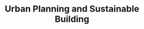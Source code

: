 ---
title: "Urban Planning and Sustainable Building"
specialty: 
    enable : true
    main_title: "Urban Planning and "
    color_title: "Sustainable Building"
    case_studies1: Case
    case_studies2: Studies
    main_bg_image_webp: images/specialties/planning-building/Planificacion-urbana-banner.jpg
    main_bg_image: images/specialties/planning-building/Planificacion-urbana-banner.jpg
    image_webp: images/specialties/planning-building/Planificacion-urbana-icono-1.png
    image: images/specialties/planning-building/Planificacion-urbana-icono-1.png
    extra_title : Más de 20 proyectos similares
    extra_content : sobre planificación urbana y edificación sustentable en el ámbito nacional e internacional
    bg_image : "images/backgrounds/Background-blanco-2.jpg"
    bg_image_webp : "images/backgrounds/Background-blanco-2.jpg"
    description : "This is meta description"
    subtitle: "We develop solutions for cities and buildings which reduce investment and maintenance costs, improve its inhabitants quality of life and have good environmental and energy performance."
    icon: ""
    casestudy_item:
      # casestudy item loop
      - name: "Urban Growth Scenarios to evaluate the benefits of urban densification strategies."
        case_locations: León, Guanajuato, México
        case_years: 2019 - 2020
        case_clients: German Agency for International Cooperation (GIZ) and City Government of León, Guanajuato, Mexico
        case_id: ph1
        case_content: "The project consists of the development of urban growth scenarios to analyze the benefits of urban densification in previously identified vacant lots within the city of León, Guanajuato. The project is a collaboration with the German Agency for International Cooperation (GIZ) to support the urban planning process in the city of León, Guanajuato."
        tab_image: images/specialties/planning-building/Ilustra-1.png
        tab_image_webp: images/specialties/planning-building/Ilustra-1.png
        case_image: images/specialties/planning-building/Ilustra-1.png
        case_image_webp: images/specialties/planning-building/Ilustra-1.png
      # casestudy item loop
      - name: "Urban Growth Scenarios for the Hashemite Kingdom of Jordan"
        case_locations: Amman, Irbid, Zarqa, Russiefa and Mafraq, Jordan
        case_years: 2017-2018
        case_clients: World Bank Group and Korean Green Growth Trust Fund
        case_id: ph2
        case_content: "Through modeling urban scenarios, the Jordanian national government and local authorities in Amman, Irbid, Russeifa, Zarqa and Mafraq evaluated strategies and investments to drive long-term sustainable urban development in the country. The study compares different urban growth alternatives for the five cities. Through the study, the impact of different public policies on the environmental, social and economic aspects was quantitatively compared, informing decision makers and generating consensus on the policies that provide greater benefits. The project was developed with funds from the Korean Green Growth Trust Fund through the World Bank Group."
        tab_image: images/specialties/planning-building/Ilustra-2.png
        tab_image_webp: images/specialties/planning-building/Ilustra-2.png
        case_image: images/specialties/planning-building/Ilustra-2.png
        case_image_webp: images/specialties/planning-building/Ilustra-2.png
      # casestudy item loop
      - name: "Urban Growth Scenarios for Indonesia"
        case_locations: Denpasar, Semarang and Palu, Indonesia
        case_years: 2017-2018
        case_clients: World Bank Group, Korean Green Growth Trust Fund and National Government of Indonesia
        case_id: ph3
        case_content: "The Urban Growth Scenarios for Indonesia was funded by the Korean Green Growth Trust Fund through the World Bank Group to assess development paths for two Indonesian cities –Semarang and Denpasar. Urban growth scenarios were developed adapting two tools: Suitability and Urban Performance. The tools were used to visualize impacts of different public policies on the environmental, social and economic dimensions. The scenarios included different urban public policies in terms of housing availability, water efficiency, energy consumption, costs-revenues balance and greenhouse gases emissions, thus estimating environmental, social, and economic indicators for each urban growth path option. Additionally, the benefits and drawbacks of different combinations of public policies, projects and conditions were assessed to reach consensus about the best development path. Stakeholders participated in a series of capacity building and technology transfer workshops. Finally, as an extension for the project, we proposed new land regulations for Palu, after the 2018 earthquake and tsunami."
        tab_image: images/specialties/planning-building/Ilustra-3.png
        tab_image_webp: images/specialties/planning-building/Ilustra-3.png
        case_image: images/specialties/planning-building/Ilustra-3.png
        case_image_webp: images/specialties/planning-building/Ilustra-3.png
---